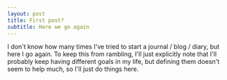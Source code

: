 ```yaml
---
layout: post
title: First post?
subtitle: Here we go again
---
```


I don't know how many times I've tried to start a journal / blog / diary, but here I go again. To keep this from rambling, I'll just explicitly note that I'll probably keep having different goals in my life, but defining them doesn't seem to help much, so I'll just do things here.